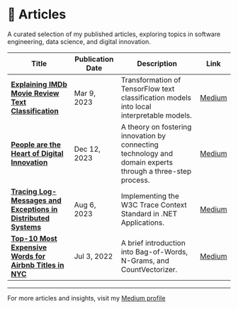 # 📝 Articles
A curated selection of my published articles, exploring topics in software engineering, data science, and digital innovation.

| Title                                                                                             | Publication Date | Description                                                                                                               | Link                                                                                               |
|---------------------------------------------------------------------------------------------------|------------------|---------------------------------------------------------------------------------------------------------------------------|----------------------------------------------------------------------------------------------------|
| [**Explaining IMDb Movie Review Text Classification**](https://www.tjarkprokoph.com/?doc=articles%2Fexplaining_imdb_movie_review_text_classification)                                              | Mar 9, 2023      | Transformation of TensorFlow text classification models into local interpretable models.                                 | [Medium](https://medium.com/@tjark.prokoph/explaining-imdb-movie-review-text-classification-approximate-text-explanation-ate-9e3b4c8f8f3c) |
| [**People are the Heart of Digital Innovation**](https://www.tjarkprokoph.com/?doc=articles%2Fpeople_are_the_heart_of_digital_innovation)                                                    | Dec 12, 2023     | A theory on fostering innovation by connecting technology and domain experts through a three-step process.                | [Medium](https://medium.com/@tjark.prokoph/people-are-the-heart-of-digital-innovation-0df4711427be) |
| [**Tracing Log-Messages and Exceptions in Distributed Systems**]()                                    | Aug 6, 2023      | Implementing the W3C Trace Context Standard in .NET Applications.                                                         | [Medium](https://medium.com/@tjark.prokoph/tracing-log-messages-and-exceptions-in-distributed-systems-implementing-the-w3c-trace-context-standard-in-net-applications-8d6e4f7c9b2e) |
| [**Top-10 Most Expensive Words for Airbnb Titles in NYC**]()                                          | Jul 3, 2022      | A brief introduction into Bag-of-Words, N-Grams, and CountVectorizer.                                                     | [Medium](https://medium.com/@tjark.prokoph/top-10-most-expensive-words-for-airbnb-titles-in-nyc-a-brief-introduction-into-bag-of-words-n-grams-and-countvectorizer-7f3e4c9d8e2f)

---

For more articles and insights, visit my [Medium profile](https://medium.com/@tjark.prokoph)